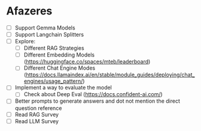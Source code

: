 # Afazeres
- [ ] Support Gemma Models
- [ ] Support Langchain Splitters
- [ ] Explore:
    - [ ] Different RAG Strategies
    - [ ] Different Embedding Models (https://huggingface.co/spaces/mteb/leaderboard)
    - [ ] Different Chat Engine Modes (https://docs.llamaindex.ai/en/stable/module_guides/deploying/chat_engines/usage_pattern/)
- [ ] Implement a way to evaluate the model
    - [ ] Check about Deep Eval (https://docs.confident-ai.com/)
- [ ] Better prompts to generate answers and dot not mention the direct question reference
- [ ] Read RAG Survey
- [ ] Read LLM Survey